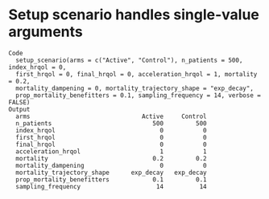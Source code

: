 # Setup scenario handles single-value arguments

    Code
      setup_scenario(arms = c("Active", "Control"), n_patients = 500, index_hrqol = 0,
      first_hrqol = 0, final_hrqol = 0, acceleration_hrqol = 1, mortality = 0.2,
      mortality_dampening = 0, mortality_trajectory_shape = "exp_decay",
      prop_mortality_benefitters = 0.1, sampling_frequency = 14, verbose = FALSE)
    Output
      arms                               Active     Control
      n_patients                            500         500
      index_hrqol                             0           0
      first_hrqol                             0           0
      final_hrqol                             0           0
      acceleration_hrqol                      1           1
      mortality                             0.2         0.2
      mortality_dampening                     0           0
      mortality_trajectory_shape      exp_decay   exp_decay
      prop_mortality_benefitters            0.1         0.1
      sampling_frequency                     14          14

